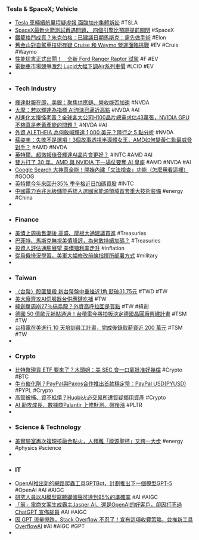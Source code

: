 ### Tesla & SpaceX; Vehicle
- [Tesla 車輛續航里程疑虛報 面臨加州集體訴訟](https://www.cool3c.com/article/197204) #TSLA
- [SpaceX最新火箭測試再遇問題， 四個引擎比預期提前關閉](https://www.techbang.com/posts/108614-spacexs-latest-rocket-test-hits-another-problem-four-engines) #SpaceX
- [鐵籠格鬥成真？朱克伯格：已建議日期馬斯克：需先做手術](https://www.hk01.com/環球趣聞/927361/朱克伯格vs馬斯克鐵籠格鬥成真-elon-musk稱需先做手術) #Elon
- [舊金山對自駕車技術存疑 Cruise 和 Waymo 營運面臨挑戰](https://www.cool3c.com/article/197179) #EV #Cruis #Waymo
- [性能猛禽正式出閘！　全新 Ford Ranger Raptor 試駕](https://today.line.me/tw/v2/article/9mMyKwE) #F #EV
- [電動車市場競爭激烈 Lucid大幅下調Air系列車價](https://news.cnyes.com/news/id/5276922) #LCID #EV
-
- ### Tech Industry
- [輝達財報在即，美銀：聚焦供應鏈、營收能否加速](https://technews.tw/2023/08/08/nvidia-stock-is-still-a-top-pick-at-bank-of-america/) #NVDA
- [大摩：若以輝達為指標 AI泡沫已逼近高點](https://ctee.com.tw/news/global/916759.html) #NVDA #AI
- [AI進化太慢怪老黃？全球各大公司H100晶片總需求估43萬張，NVIDIA GPU不夠真是老黃產能的問題？](https://www.techbang.com/posts/108601-gpt-5-is-born-the-total-global-demand-for-h100-is-430000) #NVDA #AI
- [外資 ALETHEIA 為何敢喊輝達 1,000 美元？陸行之 5 點分析](https://technews.tw/2023/08/07/why-aletheia-raised-nvidia-tp-to-1000/) #NVDA
- [蘇姿丰：失敗不是選項！3個故事透視半導體女王，AMD如何變黃仁勳最威脅對手？](https://www.techbang.com/posts/108173-su-zifeng-failure-is-not-an-option-3-stories-in-perspective) #AMD #NVDA
- [英特爾、超微報佳音輝達AI晶片會更好？](https://ctee.com.tw/news/tech/915050.html) #INTC #AMD #AI
- [雙方打了 30 年，AMD 與 NVIDIA 下一場仗要奪 AI 皇座](https://www.inside.com.tw/article/32413-NVIDIA-AMD-AI) #AMD #NVDA #AI
- [Google Search 大神真全能！開始內建「文法檢查」功能（怎麼用看這裡）](https://www.kocpc.com.tw/archives/504209) #GOOG
- [英特爾今年來回升35% 季辛格近日加碼買股](https://news.cnyes.com/news/id/5278635) #INTC
- [中國電力百兆瓦級儲能系統入選國家能源領域首套重大技術裝備](https://m.cnyes.com/news/id/5279155) #energy #China
-
- ### Finance
- [美債上周拋售潮後 高盛、摩根大通建議買進](https://news.cnyes.com/news/id/5277974) #Treasuries
- [巴菲特、馬斯克無視美債降評，為何敢持續加碼？](https://www.gvm.com.tw/article/105164) #Treasuries
- [投資人評估通膨展望 美債殖利率走升](https://news.cnyes.com/news/id/5277534) #inflation
- [從烏俄慘況學習，美軍大幅修改前線指揮所部署方式](https://technews.tw/2023/08/07/us-army-is-changing-the-strategy-of-deploying-command-centers/) #military
-
- ### Taiwan
- [〈台幣〉股匯雙殺 新台幣盤中重挫近1角 貶破31.75元](https://news.cnyes.com/news/id/5278476) #TWD #TW
- [美大廠齊攻AI伺服器台供應鏈吃補](https://ctee.com.tw/news/tech/915830.html) #TW
- [緯創單周崩27％搞烏龍？外資高呼拉回是買點](https://ctee.com.tw/news/stocks/916532.html) #TW #緯創
- [德國 50 億歐元補貼通過！台積電今將拍板決定德國晶圓廠興建計畫](https://finance.technews.tw/2023/08/08/tsmc-german-fab/) #TSM #TW
- [台積電在美進行 10 天培訓員工計畫，完成後錄取薪資近 200 萬元](https://finance.technews.tw/2023/08/07/tsmc-partners-with-american-community-colleges-for-10-day-training/) #TSM #TW
-
- ### Crypto
- [比特幣現貨 ETF 要來了？木頭姐：美 SEC 會一口氣批准好幾檔](https://blockcast.it/2023/08/08/cathie-wood-said-sec-may-approve-multiple-spot-bitcoin-etfs-at-once/) #Crypto #BTC
- [牛市催化劑？PayPal與Paxos合作推出首款穩定幣：PayPal USD(PYUSD)](https://abmedia.io/paypal-and-paxos-launched-paypal-usd-pyusd) #PYPL #Crypto
- [高管被捕、資不抵債？Huobi火必交易所遭質疑挪用資產](https://abmedia.io/huobi-rumors-senior-executive-arrested-insolvency) #Crypto
- [AI 助攻成長，數據商Palantir 上修財測、盤後漲](https://finance.technews.tw/2023/08/08/palantir-q2-financial-reporting/) #PLTR
-
- ### Science & Technology
- [美實驗室再次複現核融合點火，人類離「能源聖杯」又跨一大步](https://www.inside.com.tw/article/32397-US-scientists-repeat-fusion-ignition-2nd-time) #energy #physics #science
-
- ### IT
- [OpenAI推出新的網路爬蟲工具GPTBot，計劃推出下一個模型GPT-5](https://m.cnyes.com/news/id/5278719) #OpenAI #AI #AIGC
- [研究人員以AI模型竊聽鍵盤聲可達到95%的準確率](https://www.ithome.com.tw/news/158171) #AI #AIGC
- [「前」電商文案生成霸主Jasper AI、還是OpenAI的好客戶，卻因打不過ChatGPT 宣佈裁員](https://www.techbang.com/posts/108270-the-first-wave-of-layoffs-from-aigc-came-chatgpt-squeezed) #AI #AIGC
- [因 GPT 流量慘跌，Stack Overflow 不忍了！宣布這項收費策略，並推新工具 OverflowAI](https://www.inside.com.tw/article/32406-OverflowAI) #AI #AIGC #GPT
-